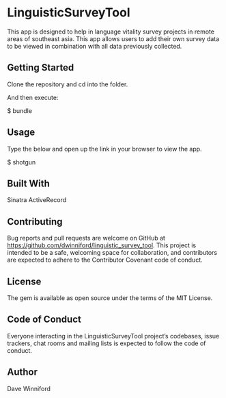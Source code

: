 # LinguisticSurveyTool

This app is designed to help in language vitality survey projects in remote areas of southeast asia.  This app allows users to add their own survey data to be viewed in combination with all data previously collected.

## Getting Started
Clone the repository and cd into the folder.

And then execute:

 $ bundle

## Usage
Type the below and open up the link in your browser to view the app.

 $ shotgun

## Built With
Sinatra
ActiveRecord

## Contributing
Bug reports and pull requests are welcome on GitHub at https://github.com/dwinniford/linguistic_survey_tool. This project is intended to be a safe, welcoming space for collaboration, and contributors are expected to adhere to the Contributor Covenant code of conduct.

## License
The gem is available as open source under the terms of the MIT License.

## Code of Conduct
Everyone interacting in the LinguisticSurveyTool project’s codebases, issue trackers, chat rooms and mailing lists is expected to follow the code of conduct.

## Author
Dave Winniford
